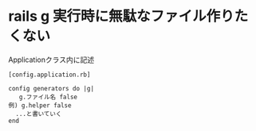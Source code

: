 # rails g 実行時に無駄なファイル作りたくない
Applicationクラス内に記述
~~~
[config.application.rb]

config generators do |g|
   g.ファイル名 false
例) g.helper false
  ...と書いていく
end
~~~
